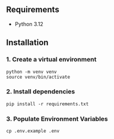 ## Requirements

- Python 3.12

## Installation

### 1. Create a virtual environment

```shell
python -m venv venv
source venv/bin/activate
```

### 2. Install dependencies

```shell
pip install -r requirements.txt
```

### 3. Populate Environment Variables

```shell
cp .env.example .env
```